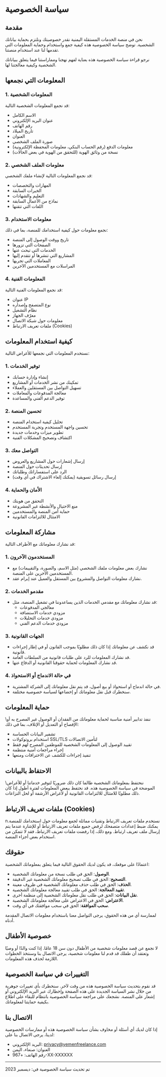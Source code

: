 # سياسة الخصوصية

## مقدمة

نحن في منصة الخدمات المستقلة اليمنية نقدر خصوصيتك ونلتزم بحماية بياناتك الشخصية. توضح سياسة الخصوصية هذه كيفية جمع واستخدام وحماية المعلومات التي تقدمها لنا عند استخدام منصتنا.

نرجو قراءة سياسة الخصوصية هذه بعناية لفهم نهجنا ومماراستنا فيما يتعلق ببياناتك الشخصية وكيفية معالجتنا لها.

## المعلومات التي نجمعها

### 1. المعلومات الشخصية

قد نجمع المعلومات الشخصية التالية:

- الاسم الكامل
- عنوان البريد الإلكتروني
- رقم الهاتف
- تاريخ الميلاد
- العنوان
- صورة الملف الشخصي
- معلومات الدفع (رقم الحساب البنكي، معلومات المحفظة الإلكترونية)
- نسخة من وثائق الهوية (للتحقق من الهوية في بعض الحالات)

### 2. معلومات الملف الشخصي

قد نجمع المعلومات التالية لإنشاء ملفك الشخصي:

- المهارات والتخصصات
- الخبرات السابقة
- التعليم والشهادات
- نماذج من الأعمال السابقة
- اللغات التي تتقنها

### 3. معلومات الاستخدام

نجمع معلومات حول كيفية استخدامك للمنصة، بما في ذلك:

- تاريخ ووقت الوصول إلى المنصة
- الصفحات التي تزورها
- الخدمات التي تبحث عنها
- المشاريع التي تنشرها أو تتقدم إليها
- المعاملات التي تجريها
- المراسلات مع المستخدمين الآخرين

### 4. المعلومات الفنية

قد نجمع المعلومات الفنية التالية:

- عنوان IP
- نوع المتصفح وإصداره
- نظام التشغيل
- معرّف الجهاز
- معلومات حول شبكة الاتصال
- ملفات تعريف الارتباط (Cookies)

## كيفية استخدام المعلومات

نستخدم المعلومات التي نجمعها للأغراض التالية:

### 1. توفير الخدمات

- إنشاء وإدارة حسابك
- تمكينك من نشر الخدمات أو المشاريع
- تسهيل التواصل بين المستقلين والعملاء
- معالجة المدفوعات والمعاملات
- توفير الدعم الفني والمساعدة

### 2. تحسين المنصة

- تحليل كيفية استخدام المنصة
- تحسين واجهة المستخدم وتجربة المستخدم
- تطوير ميزات وخدمات جديدة
- اكتشاف وتصحيح المشكلات الفنية

### 3. التواصل معك

- إرسال إشعارات حول المشاريع والعروض
- إرسال تحديثات حول المنصة
- الرد على استفساراتك وطلباتك
- إرسال رسائل تسويقية (يمكنك إلغاء الاشتراك في أي وقت)

### 4. الأمان والحماية

- التحقق من هويتك
- منع الاحتيال والأنشطة غير المشروعة
- حماية أمن المنصة والمستخدمين
- الامتثال للالتزامات القانونية

## مشاركة المعلومات

قد نشارك معلوماتك مع الأطراف التالية:

### 1. المستخدمون الآخرون

- نشارك بعض معلومات ملفك الشخصي (مثل الاسم، والصورة، والتقييمات) مع المستخدمين الآخرين على المنصة.
- نشارك معلومات التواصل والمشروع بين المستقل والعميل عند إبرام عقد.

### 2. مقدمو الخدمات

- قد نشارك معلوماتك مع مقدمي الخدمات الذين يساعدوننا في تشغيل المنصة، مثل:
  - معالجي المدفوعات
  - مزودي خدمات الاستضافة
  - مزودي خدمات التحليلات
  - مزودي خدمات الدعم الفني

### 3. الجهات القانونية

- قد نكشف عن معلوماتك إذا كان ذلك مطلوبًا بموجب القانون أو في إطار إجراءات قانونية.
- قد نشارك المعلومات للرد على طلبات قانونية من السلطات العامة.
- قد نشارك المعلومات لحماية حقوقنا القانونية أو الدفاع عنها.

### 4. في حالة الاندماج أو الاستحواذ

- في حالة اندماج أو استحواذ أو بيع أصول، قد يتم نقل معلوماتك إلى الشركة المشترية.
- سنخطرك قبل نقل معلوماتك أو إخضاعها لسياسة خصوصية مختلفة.

## حماية المعلومات
\ننفذ تدابير أمنية مناسبة لحماية معلوماتك من الفقدان أو الوصول غير المصرح به أو الإفصاح أو التعديل أو الإتلاف، بما في ذلك:

- تشفير البيانات الحساسة
- استخدام بروتوكولات SSL/TLS لتأمين الاتصالات
- تقييد الوصول إلى المعلومات الشخصية للموظفين المصرح لهم فقط
- إجراء مراجعات أمنية منتظمة
- تنفيذ إجراءات للكشف عن الاختراقات ومنعها

## الاحتفاظ بالبيانات
\ننحتفظ بمعلوماتك الشخصية طالما كان ذلك ضروريًا لتوفير خدماتنا أو للأغراض الموضحة في سياسة الخصوصية هذه. قد نحتفظ ببعض المعلومات لفترة أطول إذا كان ذلك مطلوبًا للامتثال للالتزامات القانونية أو لأغراض الأرشفة أو لحل النزاعات.

## ملفات تعريف الارتباط (Cookies)

nنستخدم ملفات تعريف الارتباط وتقنيات مماثلة لجمع معلومات حول استخدامك للمنصة. يمكنك ضبط إعدادات متصفحك لرفض جميع ملفات تعريف الارتباط أو للإشارة عندما يتم إرسال ملف تعريف ارتباط. ومع ذلك، إذا رفضت ملفات تعريف الارتباط، فقد لا تتمكن من استخدام بعض أجزاء المنصة.

## حقوقك

اعتمادًا على موقعك، قد يكون لديك الحقوق التالية فيما يتعلق بمعلوماتك الشخصية:

- **الوصول**: الحق في طلب نسخة من معلوماتك الشخصية.
- **التصحيح**: الحق في طلب تصحيح معلوماتك الشخصية غير الدقيقة.
- **الحذف**: الحق في طلب حذف معلوماتك الشخصية في ظروف معينة.
- **تقييد المعالجة**: الحق في طلب تقييد معالجة معلوماتك الشخصية.
- **نقل البيانات**: الحق في طلب نقل معلوماتك الشخصية إلى منظمة أخرى.
- **الاعتراض**: الحق في الاعتراض على معالجة معلوماتك الشخصية.
- **سحب الموافقة**: الحق في سحب موافقتك في أي وقت.

لممارسة أي من هذه الحقوق، يرجى التواصل معنا باستخدام معلومات الاتصال المقدمة أدناه.

## خصوصية الأطفال

لا نجمع عن قصد معلومات شخصية من الأطفال دون سن 18 عامًا. إذا كنت والدًا أو وصيًا وتعتقد أن طفلك قد قدم لنا معلومات شخصية، يرجى الاتصال بنا وسنتخذ الخطوات اللازمة لحذف هذه المعلومات.

## التغييرات في سياسة الخصوصية

قد نقوم بتحديث سياسة الخصوصية هذه من وقت لآخر. سنخطرك بأي تغييرات جوهرية من خلال نشر السياسة الجديدة على هذه الصفحة وإخطارك عبر البريد الإلكتروني أو إشعار على المنصة. نشجعك على مراجعة سياسة الخصوصية بانتظام للبقاء على اطلاع بكيفية حمايتنا لمعلوماتك.

## الاتصال بنا

إذا كان لديك أي أسئلة أو مخاوف بشأن سياسة الخصوصية هذه أو ممارسات الخصوصية لدينا، يرجى الاتصال بنا على:

- البريد الإلكتروني: privacy@yemenfreelance.com
- العنوان: صنعاء، اليمن
- رقم الهاتف: +967-XX-XXXXXX

---

تم تحديث سياسة الخصوصية في: ديسمبر 2023